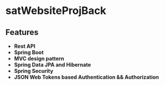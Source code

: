 # satWebsiteProjBack

## Features

- **Rest API**
- **Spring Boot**
- **MVC design pattern**
- **Spring Data JPA and Hibernate**
- **Spring Security**
- **JSON Web Tokens based Authentication && Authorization**
